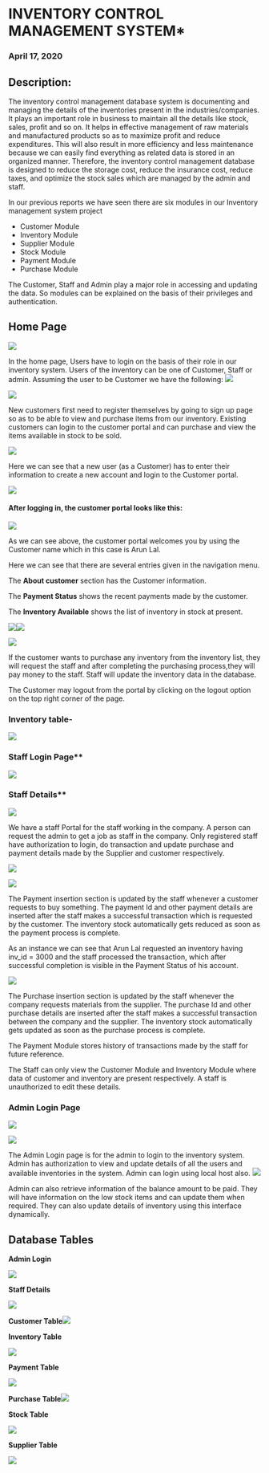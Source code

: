                                                 

# INVENTORY CONTROL MANAGEMENT SYSTEM*

### April 17, 2020




## Description:

The inventory control management database system is documenting and managing the details of the inventories present in the industries/companies. It plays an important role in business to maintain all the details like stock, sales, profit and so on. It helps in effective management of raw materials and manufactured products so as to maximize profit and reduce expenditures. This will also result in more efficiency and less maintenance because we can easily find everything as related data is stored in an organized manner. Therefore, the inventory control management database is designed to reduce the storage cost, reduce the insurance cost, reduce taxes, and optimize the stock sales which are managed by the admin and staff.

In our previous reports we have seen there are six modules in our Inventory management system project

- Customer Module
- Inventory Module
- Supplier Module
- Stock Module
- Payment Module
- Purchase Module

The Customer, Staff and Admin play a major role in accessing and updating the data. So modules can be explained on the basis of their privileges and authentication.

## Home Page

![](Images/Aspose.Words.cc79727f-b643-41ca-9f04-e78755625ec7.001.png)

In the home page, Users have to login on the basis of their role in our inventory system. Users of the inventory can be one of Customer, Staff or admin. Assuming the user to be Customer we have the following: ![](Aspose.Words.cc79727f-b643-41ca-9f04-e78755625ec7.002.png)

![](Images/Aspose.Words.cc79727f-b643-41ca-9f04-e78755625ec7.003.png)

New customers first need to register themselves by going to sign up page so as to be able to view and purchase items from our inventory. Existing customers can login to the customer portal and can purchase and view the items available in stock to be sold.


![](Images/Aspose.Words.cc79727f-b643-41ca-9f04-e78755625ec7.004.png)

Here we can see that a new user (as a Customer) has to enter their   information to create a new account and login to the Customer portal.

![](Images/Aspose.Words.cc79727f-b643-41ca-9f04-e78755625ec7.005.png)




#### After logging in, the customer portal looks like this:

![](Images/Aspose.Words.cc79727f-b643-41ca-9f04-e78755625ec7.006.png)

As we can see above, the customer portal welcomes you by using the Customer name which in this case is Arun Lal.

Here we can see that there are several entries given in the navigation menu.

The **About customer** section has the Customer information.

The **Payment Status** shows the recent payments made by the customer.

The **Inventory Available** shows the list of inventory in stock at present.


![](Images/Aspose.Words.cc79727f-b643-41ca-9f04-e78755625ec7.007.png)![](Aspose.Words.cc79727f-b643-41ca-9f04-e78755625ec7.008.png)

![](Images/Aspose.Words.cc79727f-b643-41ca-9f04-e78755625ec7.009.png)






If the customer wants to purchase any inventory from the inventory list, they will request the staff and after completing the purchasing process,they will pay money to the staff. Staff will update the inventory data in the database.

The Customer may logout from the portal by clicking on the logout option on the top right corner of the page.

### Inventory table-

![](Images/Aspose.Words.cc79727f-b643-41ca-9f04-e78755625ec7.010.png)

### Staff Login Page**

![](Images/Aspose.Words.cc79727f-b643-41ca-9f04-e78755625ec7.011.png)

### Staff Details**

![](Images/Aspose.Words.cc79727f-b643-41ca-9f04-e78755625ec7.012.png)

We have a staff Portal for the staff working in the company. A person can request the admin to get a job as staff in the company. Only registered staff have authorization to login, do transaction and update purchase and payment details made by the Supplier and customer respectively. 

![](Images/Aspose.Words.cc79727f-b643-41ca-9f04-e78755625ec7.013.png)

![](Images/Aspose.Words.cc79727f-b643-41ca-9f04-e78755625ec7.014.png)





The Payment insertion section is updated by the staff whenever a customer requests to buy something. The payment Id and other payment details are inserted after the staff makes a successful transaction which is requested by the customer. The inventory stock automatically gets reduced as soon as the payment process is complete.

As an instance we can see that Arun Lal requested an inventory having inv\_id = 3000 and the staff processed the transaction, which after successful completion is visible in the Payment Status of his account.




![](Images/Aspose.Words.cc79727f-b643-41ca-9f04-e78755625ec7.015.png)

The Purchase insertion section is updated by the staff whenever the company requests materials from the supplier. The purchase Id and other purchase details are inserted after the staff makes a successful transaction between the company and the supplier. The inventory stock automatically gets updated as soon as the purchase process is complete.

The Payment Module stores history of transactions made by the staff for future reference.

The Staff can only view the Customer Module and Inventory Module where data of customer and inventory are present respectively. A staff is unauthorized to edit these details.




### Admin Login Page

![](Images/Aspose.Words.cc79727f-b643-41ca-9f04-e78755625ec7.016.png)



![](Images/Aspose.Words.cc79727f-b643-41ca-9f04-e78755625ec7.017.png)

The Admin Login page is for the admin to login to the inventory system. Admin has authorization to view and update details of all the users and available inventories in the system. Admin can login using local host also. ![](Images/Aspose.Words.cc79727f-b643-41ca-9f04-e78755625ec7.018.png)

Admin can also retrieve information of the balance amount to be paid. They will have information on the low stock items and can update them when required. They can also update details of inventory using this interface dynamically.

## Database Tables

**Admin Login**

![](Images/Aspose.Words.cc79727f-b643-41ca-9f04-e78755625ec7.019.png)

**Staff Details**

![](Images/Aspose.Words.cc79727f-b643-41ca-9f04-e78755625ec7.020.png)

**Customer Table![](Images/Aspose.Words.cc79727f-b643-41ca-9f04-e78755625ec7.021.png)**

**Inventory Table**

![](Images/Aspose.Words.cc79727f-b643-41ca-9f04-e78755625ec7.022.png)

**Payment Table**

![](Images/Aspose.Words.cc79727f-b643-41ca-9f04-e78755625ec7.023.png)

**Purchase Table![](Images/Aspose.Words.cc79727f-b643-41ca-9f04-e78755625ec7.024.png)**



**Stock Table**

![](Images/Aspose.Words.cc79727f-b643-41ca-9f04-e78755625ec7.025.png)






**Supplier Table**

![](Images/Aspose.Words.cc79727f-b643-41ca-9f04-e78755625ec7.026.png)


